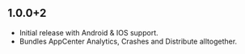 ## 1.0.0+2

* Initial release with Android & IOS support.
* Bundles AppCenter Analytics, Crashes and Distribute alltogether.
